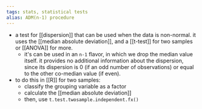 ```yaml
---
tags: stats, statistical tests
alias: ADM(n-1) procedure
---
```


- a test for [[dispersion]] that can be used when the data is non-normal. it uses the [[median absolute deviation]], and a [[t-test]] for two samples or [[ANOVA]] for more.
	- it's can be used in an `n-1` flavor, in which we drop the median value itself. it provides no additional information about the dispersion, since its dispersion is 0 (if an odd number of observations) or equal to the other co-median value (if even).
- to do this in [[R]] for two samples:
	- classify the grouping variable as a factor
	- calculate the [[median absolute deviation]]
	- then, use `t.test.twosample.independent.fx()`
